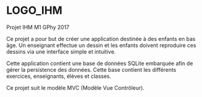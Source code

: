 # LOGO_IHM

Projet IHM M1 GPhy 2017

Ce projet a pour but de créer une application destinée à des enfants en bas âge. Un enseignant effectue un dessin et les enfants doivent reproduire ces dessins via une interface simple et intuitive.

Cette application contient une base de données SQLite embarquée afin de gérer la persistence des données. Cette base contient les différents exercices, enseignants, élèves et classes. 

Ce projet suit le modèle MVC (Modèle Vue Contrôleur). 